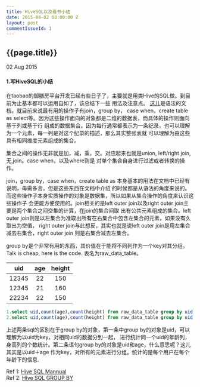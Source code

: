 ```yaml
---
title: HiveSQL以及看书小结
date: 2015-08-02 00:00:00 Z
layout: post
commentIssueId: 1
---
```


{{page.title}}
---
<p class='meta'>02 Aug 2015</p>

#### 1.写HiveSQL的小结

在taobao的御膳房平台开发已经有些日子了，主要就是用类Hive的SQL做。到目前为止基本都可以运用自如了，该总结下一些
用法及注意点。
[这儿](https://docs.aliyun.com/?#/pub/odps/SQL/summary)是语法的文档。就目前来说最有用的操作子有join，group by，
case when，create table as select等。因为这些操作面向的对象都是二维的数据表，而具体的操作则面向基于列或基于行
组成的数据集合。因为每行通常都表示为一条纪录，也可以理解为一个元素，每一列是对这个纪录的描述，那么其实整张表就
可以理解为由这些具有相同维度元素组成的集合。

集合之间的操作无非就是加，减，乘，交。对应起来也就是union, left/right join,无,join。case when，以及where则是
对单个集合自身进行过滤或者转换的操作。

join，group by，case when，create table as 本身基本的用法在文档中已经有说明，毋需多言，但是这些东西在文档中介绍
的时候都是从语法的角度来说的。而这些操作子本身实质操作的对象是数据集，所以如果从集合操作的角度来认识这些操作子
会更能方便使用的。join相关的是left outer join以及right outer join主要是两个集合之间交集的计算，在join的集合间取
出有公共元素组成的集合。left outer join则是以左集合为准取出所有在右集合中包含左集合的元素，如果没有久取出为空值，
right outer join与此想反，其实也就是说left outer join是用左集合减去右集合，right outer join 则是右集合减去左集合。

group by是个非常有用的东西，其价值在于能将不同列作为一个key对其分组。Talk is cheap, here is the code.
表名为raw_data_table。

|uid| age| height|
|:-:|:--:|:--:|
|12345|22|150|
|12345|21|160|
|22234|22|150|

```sql
1.select uid,count(age),count(height) from raw_data_table group by uid;
2.select uid,count(age),count(height) from raw_data_table group by uid,age;
```
上述两条sql的区别在于group by的对象，第一条中group by的对象是uid，可以理解为以uid为key，对相同uid的数据分到一起，
进行统计同一个uid的年龄列，身高列的个数统计。第二条语句group by的对象是uid和age，什么意思呢？这儿其实是以uid＋age
作为key，对所有的元素进行分组。统计的是每个用户在每个年龄下的信息.

Ref 1: [Hive SQL Mannual](https://cwiki.apache.org/confluence/display/Hive/LanguageManual)  
Ref 2: [Hive SQL GROUP BY](https://cwiki.apache.org/confluence/display/Hive/LanguageManual+GroupBy)  

